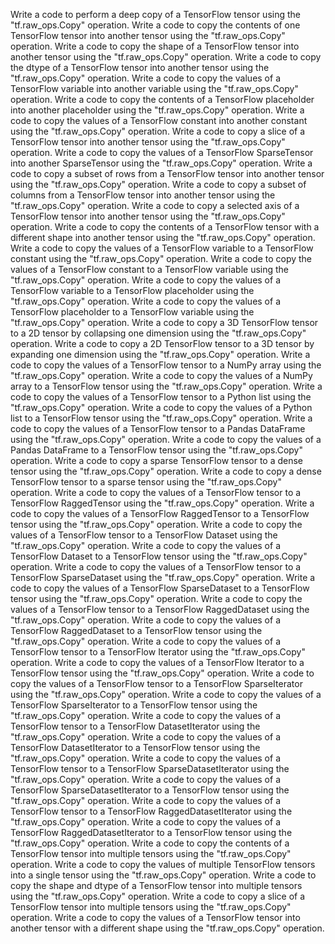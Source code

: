 Write a code to perform a deep copy of a TensorFlow tensor using the "tf.raw_ops.Copy" operation.
Write a code to copy the contents of one TensorFlow tensor into another tensor using the "tf.raw_ops.Copy" operation.
Write a code to copy the shape of a TensorFlow tensor into another tensor using the "tf.raw_ops.Copy" operation.
Write a code to copy the dtype of a TensorFlow tensor into another tensor using the "tf.raw_ops.Copy" operation.
Write a code to copy the values of a TensorFlow variable into another variable using the "tf.raw_ops.Copy" operation.
Write a code to copy the contents of a TensorFlow placeholder into another placeholder using the "tf.raw_ops.Copy" operation.
Write a code to copy the values of a TensorFlow constant into another constant using the "tf.raw_ops.Copy" operation.
Write a code to copy a slice of a TensorFlow tensor into another tensor using the "tf.raw_ops.Copy" operation.
Write a code to copy the values of a TensorFlow SparseTensor into another SparseTensor using the "tf.raw_ops.Copy" operation.
Write a code to copy a subset of rows from a TensorFlow tensor into another tensor using the "tf.raw_ops.Copy" operation.
Write a code to copy a subset of columns from a TensorFlow tensor into another tensor using the "tf.raw_ops.Copy" operation.
Write a code to copy a selected axis of a TensorFlow tensor into another tensor using the "tf.raw_ops.Copy" operation.
Write a code to copy the contents of a TensorFlow tensor with a different shape into another tensor using the "tf.raw_ops.Copy" operation.
Write a code to copy the values of a TensorFlow variable to a TensorFlow constant using the "tf.raw_ops.Copy" operation.
Write a code to copy the values of a TensorFlow constant to a TensorFlow variable using the "tf.raw_ops.Copy" operation.
Write a code to copy the values of a TensorFlow variable to a TensorFlow placeholder using the "tf.raw_ops.Copy" operation.
Write a code to copy the values of a TensorFlow placeholder to a TensorFlow variable using the "tf.raw_ops.Copy" operation.
Write a code to copy a 3D TensorFlow tensor to a 2D tensor by collapsing one dimension using the "tf.raw_ops.Copy" operation.
Write a code to copy a 2D TensorFlow tensor to a 3D tensor by expanding one dimension using the "tf.raw_ops.Copy" operation.
Write a code to copy the values of a TensorFlow tensor to a NumPy array using the "tf.raw_ops.Copy" operation.
Write a code to copy the values of a NumPy array to a TensorFlow tensor using the "tf.raw_ops.Copy" operation.
Write a code to copy the values of a TensorFlow tensor to a Python list using the "tf.raw_ops.Copy" operation.
Write a code to copy the values of a Python list to a TensorFlow tensor using the "tf.raw_ops.Copy" operation.
Write a code to copy the values of a TensorFlow tensor to a Pandas DataFrame using the "tf.raw_ops.Copy" operation.
Write a code to copy the values of a Pandas DataFrame to a TensorFlow tensor using the "tf.raw_ops.Copy" operation.
Write a code to copy a sparse TensorFlow tensor to a dense tensor using the "tf.raw_ops.Copy" operation.
Write a code to copy a dense TensorFlow tensor to a sparse tensor using the "tf.raw_ops.Copy" operation.
Write a code to copy the values of a TensorFlow tensor to a TensorFlow RaggedTensor using the "tf.raw_ops.Copy" operation.
Write a code to copy the values of a TensorFlow RaggedTensor to a TensorFlow tensor using the "tf.raw_ops.Copy" operation.
Write a code to copy the values of a TensorFlow tensor to a TensorFlow Dataset using the "tf.raw_ops.Copy" operation.
Write a code to copy the values of a TensorFlow Dataset to a TensorFlow tensor using the "tf.raw_ops.Copy" operation.
Write a code to copy the values of a TensorFlow tensor to a TensorFlow SparseDataset using the "tf.raw_ops.Copy" operation.
Write a code to copy the values of a TensorFlow SparseDataset to a TensorFlow tensor using the "tf.raw_ops.Copy" operation.
Write a code to copy the values of a TensorFlow tensor to a TensorFlow RaggedDataset using the "tf.raw_ops.Copy" operation.
Write a code to copy the values of a TensorFlow RaggedDataset to a TensorFlow tensor using the "tf.raw_ops.Copy" operation.
Write a code to copy the values of a TensorFlow tensor to a TensorFlow Iterator using the "tf.raw_ops.Copy" operation.
Write a code to copy the values of a TensorFlow Iterator to a TensorFlow tensor using the "tf.raw_ops.Copy" operation.
Write a code to copy the values of a TensorFlow tensor to a TensorFlow SparseIterator using the "tf.raw_ops.Copy" operation.
Write a code to copy the values of a TensorFlow SparseIterator to a TensorFlow tensor using the "tf.raw_ops.Copy" operation.
Write a code to copy the values of a TensorFlow tensor to a TensorFlow DatasetIterator using the "tf.raw_ops.Copy" operation.
Write a code to copy the values of a TensorFlow DatasetIterator to a TensorFlow tensor using the "tf.raw_ops.Copy" operation.
Write a code to copy the values of a TensorFlow tensor to a TensorFlow SparseDatasetIterator using the "tf.raw_ops.Copy" operation.
Write a code to copy the values of a TensorFlow SparseDatasetIterator to a TensorFlow tensor using the "tf.raw_ops.Copy" operation.
Write a code to copy the values of a TensorFlow tensor to a TensorFlow RaggedDatasetIterator using the "tf.raw_ops.Copy" operation.
Write a code to copy the values of a TensorFlow RaggedDatasetIterator to a TensorFlow tensor using the "tf.raw_ops.Copy" operation.
Write a code to copy the contents of a TensorFlow tensor into multiple tensors using the "tf.raw_ops.Copy" operation.
Write a code to copy the values of multiple TensorFlow tensors into a single tensor using the "tf.raw_ops.Copy" operation.
Write a code to copy the shape and dtype of a TensorFlow tensor into multiple tensors using the "tf.raw_ops.Copy" operation.
Write a code to copy a slice of a TensorFlow tensor into multiple tensors using the "tf.raw_ops.Copy" operation.
Write a code to copy the values of a TensorFlow tensor into another tensor with a different shape using the "tf.raw_ops.Copy" operation.